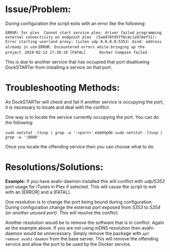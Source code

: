 # Issue/Problem:

During configuration the script exits with an error like the following:

  `ERROR: for plex  Cannot start service plex: driver failed programming external connectivity on endpoint plex 
  (5a4d78fd5ff6c4c1a978ef31): Error starting userland proxy: listen udp 0.0.0.0:5353: bind: address already in use`
  `ERROR: Encountered errors while bringing up the project.`
  `2019-02-13 17:38:19 [FATAL]      Docker Compose failed.`
 
This is due to another service that has occupied that port disallowing DockSTARTer from installing a service on that port.


# Troubleshooting Methods:

As DockSTARTer will check and fail if another service is occupying the port, it is necessary to locate and deal with the conflict.
 
One way is to locate the service currently occupying the port. You can do the following:

  _`sudo netstat -ltunp | grep -w ':<port>'`    example: `sudo netstat -ltunp | grep -w ':8080'`_

Once you locate the offending service then you can choose what to do.


# Resolutions/Solutions:

**Example:** If you have avahi-daemon installed this will conflict with _udp/5353_ port usage for iTunes in Plex if selected.  This will cause the script to exit with an [ERROR] and a [FATAL].   

One resolution is to change the port being bound during configuration.  During configuration change the external port exposed from _5353_ to _5354 (or another unused port)_.  This will resolve the conflict.

Another resolution would be to remove the software that is in conflict.  Again as the example above.  If you are not using mDNS resolution then avahi-daemon would be unnecessary. Simply remove the package with _`apt remove avahi-daemon`_ from the base server. This will remove the offending service and allow the port to be used by the Docker service.


